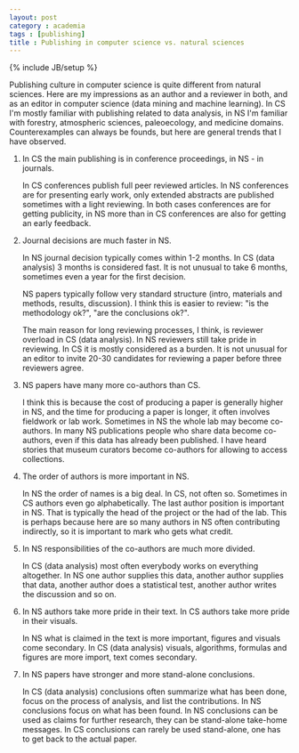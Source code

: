 ```yaml
---
layout: post
category : academia
tags : [publishing]
title : Publishing in computer science vs. natural sciences
---
```


{% include JB/setup %}

Publishing culture in computer science is quite different from natural sciences. Here are my impressions as an author and a reviewer in both, and as an editor in computer science (data mining and machine learning). In CS I'm mostly familiar with publishing related to data analysis, in NS I'm familiar with forestry, atmospheric sciences, paleoecology, and medicine domains. Counterexamples can always be founds, but here are general trends that I have observed.

1. In CS the main publishing is in conference proceedings, in NS - in journals. 

	In CS conferences publish full peer reviewed articles. In NS conferences are for presenting early work, only extended abstracts are published sometimes with a light reviewing. In both cases conferences are for getting publicity, in NS more than in CS conferences are also for getting an early feedback. 

2. Journal decisions are much faster in NS. 

	In NS journal decision typically comes within 1-2 months. In CS (data analysis) 3 months is considered fast. It is not unusual to take 6 months, sometimes even a year for the first decision.

	NS papers typically follow very standard structure (intro, materials and methods, results, discussion). I think this is easier to review: "is the methodology ok?", "are the conclusions ok?". 

	The main reason for long reviewing processes, I think, is reviewer overload in CS (data analysis). In NS reviewers still take pride in reviewing. In CS it is mostly considered as a burden. It is not unusual for an editor to invite 20-30 candidates for reviewing a paper before three reviewers agree.  

3. NS papers have many more co-authors than CS.

	I think this is because the cost of producing a paper is generally higher in NS, and the time for producing a paper is longer, it often involves fieldwork or lab work. Sometimes in NS the whole lab may become co-authors. In many NS publications people who share data become co-authors, even if this data has already been published. I have heard stories that museum curators become co-authors for allowing to access collections.

4. The order of authors is more important in NS.

	In NS the order of names is a big deal. In CS, not often so. Sometimes in CS authors even go alphabetically. The last author position is important in NS. That is typically the head of the project or the had of the lab. This is perhaps because here are so many authors in NS often contributing indirectly, so it is important to mark who gets what credit.

5. In NS responsibilities of the co-authors are much more divided. 

	In CS (data analysis) most often everybody works on everything altogether. In NS one author supplies this data, another author supplies that data, another author does a statistical test, another author writes the discussion and so on. 

6. In NS authors take more pride in their text. In CS authors take more pride in their visuals. 

	In NS what is claimed in the text is more important, figures and visuals come secondary. In CS (data analysis) visuals, algorithms, formulas and figures are more import, text comes secondary. 

7. In NS papers have stronger and more stand-alone conclusions.

	In CS (data analysis) conclusions often summarize what has been done, focus on the process of analysis, and list the contributions. In NS conclusions focus on what has been found. In NS conclusions can be used as claims for further research, they can be stand-alone take-home messages. In CS conclusions can rarely be used stand-alone, one has to get back to the actual paper.